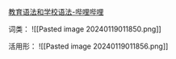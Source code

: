 [教育语法和学校语法-哔哩哔哩](https://b23.tv/swZzVKj)

词类： 
![[Pasted image 20240119011850.png]]

活用形：
![[Pasted image 20240119011856.png]]




